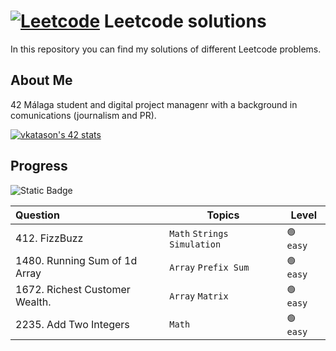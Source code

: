 
# [![Leetcode](https://miro.medium.com/v2/resize:fit:50/1*IC0JXUE3UEAfDfQnFyGtGA.jpeg)]() Leetcode solutions

In this repository you can find my solutions of different Leetcode problems. 


## About Me
42 Málaga student and digital project managenr with a background in comunications (journalism and PR). 

[![vkatason's 42 stats](https://badge.mediaplus.ma/kettlebells/vkatason?1337Badge=off&UM6P=off)](https://github.com/oakoudad/badge42)

## Progress

![Static Badge](https://img.shields.io/badge/Languages_Used-C-blue)


|Question                           | Topics                                  | Level         |
|:--------------------------------- | ----------------------------------------|---------------|
|412. FizzBuzz                      | `Math` `Strings` `Simulation`           | `🟢 easy`     |
|1480. Running Sum of 1d Array      | `Array` `Prefix Sum`                    | `🟢 easy`     |
|1672. Richest Customer Wealth.     | `Array` `Matrix`                        | `🟢 easy`     |
|2235. Add Two Integers             | `Math`                                  | `🟢 easy`     |
